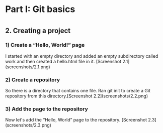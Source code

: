 <h1>Part I: Git basics<h1>
<h2>2. Creating a project</h2>
<h3>1) Create a “Hello, World!” page</h3>
<p>I started with an empty directory and added an empty subdirectory called work and then created a hello.html file in it. [Screenshot 2.1](screenshots/2.1.png)</p>

<h3>2) Create a repository</h3>
<p>So there is a directory that contains one file. Ran git init to create a Git repository from this directory.[Screenshot 2.2](screenshots/2.2.png)</p>

<h3>3) Add the page to the repository</h3>
<p>Now let's add the “Hello, World” page to the repository. [Screenshot 2.3](screenshots/2.3.png)</p>


